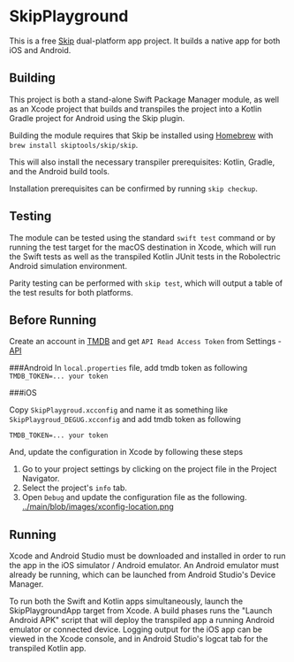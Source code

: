 # SkipPlayground

This is a free [Skip](https://skip.tools) dual-platform app project.
It builds a native app for both iOS and Android.

## Building

This project is both a stand-alone Swift Package Manager module,
as well as an Xcode project that builds and transpiles the project
into a Kotlin Gradle project for Android using the Skip plugin.

Building the module requires that Skip be installed using
[Homebrew](https://brew.sh) with `brew install skiptools/skip/skip`.

This will also install the necessary transpiler prerequisites:
Kotlin, Gradle, and the Android build tools.

Installation prerequisites can be confirmed by running `skip checkup`.

## Testing

The module can be tested using the standard `swift test` command
or by running the test target for the macOS destination in Xcode,
which will run the Swift tests as well as the transpiled
Kotlin JUnit tests in the Robolectric Android simulation environment.

Parity testing can be performed with `skip test`,
which will output a table of the test results for both platforms.

## Before Running
Create an account in [TMDB](https://www.themoviedb.org) and get `API Read Access Token` from Settings - [API](https://www.themoviedb.org/settings/api)

###Android
In `local.properties` file, add tmdb token as following
`TMDB_TOKEN=... your token`

###iOS

Copy `SkipPlaygroud.xcconfig` and name it as something like `SkipPlaygroud_DEGUG.xcconfig` and add tmdb token as following

`TMDB_TOKEN=... your token`   

And, update the configuration in Xcode by following these steps

1. Go to your project settings by clicking on the project file in the Project Navigator.
2. Select the project's `info` tab.
3. Open `Debug` and update the configuration file as the following. 
[../main/blob/images/xconfig-location.png](https://raw.githubusercontent.com/minsoe/skip-playground/refs/heads/main/images/xconfig-location.png)


## Running

Xcode and Android Studio must be downloaded and installed in order to
run the app in the iOS simulator / Android emulator.
An Android emulator must already be running, which can be launched from 
Android Studio's Device Manager.

To run both the Swift and Kotlin apps simultaneously, 
launch the SkipPlaygroundApp target from Xcode.
A build phases runs the "Launch Android APK" script that
will deploy the transpiled app a running Android emulator or connected device.
Logging output for the iOS app can be viewed in the Xcode console, and in
Android Studio's logcat tab for the transpiled Kotlin app.
